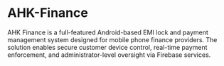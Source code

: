# AHK-Finance
AHK Finance is a full-featured Android-based EMI lock and payment management system designed for mobile phone finance providers. The solution enables secure customer device control, real-time payment enforcement, and administrator-level oversight via Firebase services.
